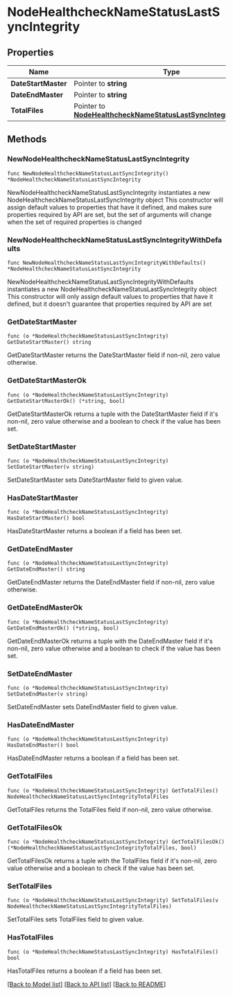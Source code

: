 # NodeHealthcheckNameStatusLastSyncIntegrity

## Properties

Name | Type | Description | Notes
------------ | ------------- | ------------- | -------------
**DateStartMaster** | Pointer to **string** |  | [optional] 
**DateEndMaster** | Pointer to **string** |  | [optional] 
**TotalFiles** | Pointer to [**NodeHealthcheckNameStatusLastSyncIntegrityTotalFiles**](NodeHealthcheckNameStatusLastSyncIntegrityTotalFiles.md) |  | [optional] 

## Methods

### NewNodeHealthcheckNameStatusLastSyncIntegrity

`func NewNodeHealthcheckNameStatusLastSyncIntegrity() *NodeHealthcheckNameStatusLastSyncIntegrity`

NewNodeHealthcheckNameStatusLastSyncIntegrity instantiates a new NodeHealthcheckNameStatusLastSyncIntegrity object
This constructor will assign default values to properties that have it defined,
and makes sure properties required by API are set, but the set of arguments
will change when the set of required properties is changed

### NewNodeHealthcheckNameStatusLastSyncIntegrityWithDefaults

`func NewNodeHealthcheckNameStatusLastSyncIntegrityWithDefaults() *NodeHealthcheckNameStatusLastSyncIntegrity`

NewNodeHealthcheckNameStatusLastSyncIntegrityWithDefaults instantiates a new NodeHealthcheckNameStatusLastSyncIntegrity object
This constructor will only assign default values to properties that have it defined,
but it doesn't guarantee that properties required by API are set

### GetDateStartMaster

`func (o *NodeHealthcheckNameStatusLastSyncIntegrity) GetDateStartMaster() string`

GetDateStartMaster returns the DateStartMaster field if non-nil, zero value otherwise.

### GetDateStartMasterOk

`func (o *NodeHealthcheckNameStatusLastSyncIntegrity) GetDateStartMasterOk() (*string, bool)`

GetDateStartMasterOk returns a tuple with the DateStartMaster field if it's non-nil, zero value otherwise
and a boolean to check if the value has been set.

### SetDateStartMaster

`func (o *NodeHealthcheckNameStatusLastSyncIntegrity) SetDateStartMaster(v string)`

SetDateStartMaster sets DateStartMaster field to given value.

### HasDateStartMaster

`func (o *NodeHealthcheckNameStatusLastSyncIntegrity) HasDateStartMaster() bool`

HasDateStartMaster returns a boolean if a field has been set.

### GetDateEndMaster

`func (o *NodeHealthcheckNameStatusLastSyncIntegrity) GetDateEndMaster() string`

GetDateEndMaster returns the DateEndMaster field if non-nil, zero value otherwise.

### GetDateEndMasterOk

`func (o *NodeHealthcheckNameStatusLastSyncIntegrity) GetDateEndMasterOk() (*string, bool)`

GetDateEndMasterOk returns a tuple with the DateEndMaster field if it's non-nil, zero value otherwise
and a boolean to check if the value has been set.

### SetDateEndMaster

`func (o *NodeHealthcheckNameStatusLastSyncIntegrity) SetDateEndMaster(v string)`

SetDateEndMaster sets DateEndMaster field to given value.

### HasDateEndMaster

`func (o *NodeHealthcheckNameStatusLastSyncIntegrity) HasDateEndMaster() bool`

HasDateEndMaster returns a boolean if a field has been set.

### GetTotalFiles

`func (o *NodeHealthcheckNameStatusLastSyncIntegrity) GetTotalFiles() NodeHealthcheckNameStatusLastSyncIntegrityTotalFiles`

GetTotalFiles returns the TotalFiles field if non-nil, zero value otherwise.

### GetTotalFilesOk

`func (o *NodeHealthcheckNameStatusLastSyncIntegrity) GetTotalFilesOk() (*NodeHealthcheckNameStatusLastSyncIntegrityTotalFiles, bool)`

GetTotalFilesOk returns a tuple with the TotalFiles field if it's non-nil, zero value otherwise
and a boolean to check if the value has been set.

### SetTotalFiles

`func (o *NodeHealthcheckNameStatusLastSyncIntegrity) SetTotalFiles(v NodeHealthcheckNameStatusLastSyncIntegrityTotalFiles)`

SetTotalFiles sets TotalFiles field to given value.

### HasTotalFiles

`func (o *NodeHealthcheckNameStatusLastSyncIntegrity) HasTotalFiles() bool`

HasTotalFiles returns a boolean if a field has been set.


[[Back to Model list]](../README.md#documentation-for-models) [[Back to API list]](../README.md#documentation-for-api-endpoints) [[Back to README]](../README.md)


